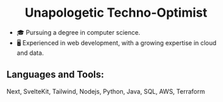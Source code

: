 <h1 align="center">Unapologetic Techno-Optimist</h1>

- 🎓 Pursuing a degree in computer science.
- 🖥️ Experienced in web development, with a growing expertise in cloud and data.

<h2 align="left">Languages and Tools:</h2>
Next, SvelteKit, Tailwind, Nodejs, Python, Java, SQL, AWS, Terraform
